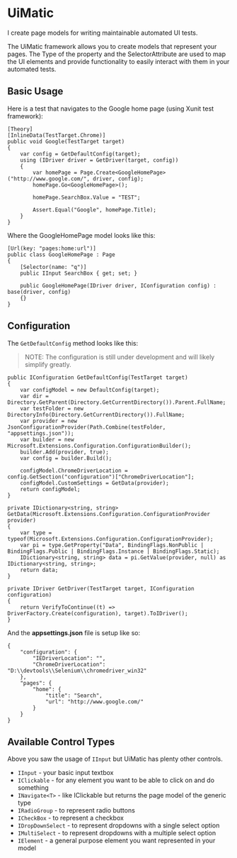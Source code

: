 # UiMatic
I create page models for writing maintainable automated UI tests.

The UiMatic framework allows you to create models that represent your pages. The Type of the property and the SelectorAttribute are used to map the UI elements and provide functionality to easily interact with them in your automated tests.

## Basic Usage

Here is a test that navigates to the Google home page (using Xunit test framework):

    [Theory]
    [InlineData(TestTarget.Chrome)]
    public void Google(TestTarget target)
    {
        var config = GetDefaultConfig(target);
        using (IDriver driver = GetDriver(target, config))
        {
            var homePage = Page.Create<GoogleHomePage>("http://www.google.com/", driver, config);
            homePage.Go<GoogleHomePage>();

            homePage.SearchBox.Value = "TEST";

            Assert.Equal("Google", homePage.Title);
        }
    }
    
Where the GoogleHomePage model looks like this:

    [Url(key: "pages:home:url")]
    public class GoogleHomePage : Page
    {
        [Selector(name: "q")]
        public IInput SearchBox { get; set; }

        public GoogleHomePage(IDriver driver, IConfiguration config) : base(driver, config)
        {}
    }
    
## Configuration
The `GetDefaultConfig` method looks like this:

> NOTE: The configuration is still under development and will likely simplify greatly.

    public IConfiguration GetDefaultConfig(TestTarget target)
    {
        var configModel = new DefaultConfig(target);
        var dir = Directory.GetParent(Directory.GetCurrentDirectory()).Parent.FullName;
        var testFolder = new DirectoryInfo(Directory.GetCurrentDirectory()).FullName;
        var provider = new JsonConfigurationProvider(Path.Combine(testFolder, "appsettings.json"));
        var builder = new Microsoft.Extensions.Configuration.ConfigurationBuilder();
        builder.Add(provider, true);
        var config = builder.Build();

        configModel.ChromeDriverLocation = config.GetSection("configuration")["ChromeDriverLocation"];
        configModel.CustomSettings = GetData(provider);
        return configModel;
    }

    private IDictionary<string, string> GetData(Microsoft.Extensions.Configuration.ConfigurationProvider provider)
    {
        var type = typeof(Microsoft.Extensions.Configuration.ConfigurationProvider);
        var pi = type.GetProperty("Data", BindingFlags.NonPublic | BindingFlags.Public | BindingFlags.Instance | BindingFlags.Static);
        IDictionary<string, string> data = pi.GetValue(provider, null) as IDictionary<string, string>;
        return data;
    }

    private IDriver GetDriver(TestTarget target, IConfiguration configuration)
    {
        return VerifyToContinue((t) => DriverFactory.Create(configuration), target).ToIDriver();
    }
    
And the **appsettings.json** file is setup like so:

    {
        "configuration": {
            "IEDriverLocation": "",
            "ChromeDriverLocation": "D:\\devtools\\Selenium\\chromedriver_win32"
        },
        "pages": {
            "home": {
                "title": "Search",
                "url": "http://www.google.com/"
            }
        }
    }
    
## Available Control Types

Above you saw the usage of `IInput` but UiMatic has plenty other controls.

* `IInput` - your basic input textbox
* `IClickable` - for any element you want to be able to click on and do something
* `INavigate<T>` - like IClickable but returns the page model of the generic type
* `IRadioGroup` - to represent radio buttons
* `ICheckBox` - to represent a checkbox
* `IDropDownSelect` - to represent dropdowns with a single select option
* `IMultiSelect` - to represent dropdowns with a multiple select option
* `IElement` - a general purpose element you want represented in your model